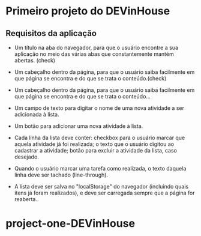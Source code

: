 # Primeiro projeto do DEVinHouse

## Requisitos da aplicação
* Um título na aba do navegador, para que o usuário encontre a sua aplicação no meio das várias abas que constantemente mantém abertas. (check)
* Um cabeçalho dentro da página, para que o usuário saiba facilmente em que página se encontra e do que se trata o conteúdo.(check)
* Um cabeçalho dentro da página, para que o usuário saiba facilmente em que página se encontra e do que se trata o conteúdo...

* Um campo de texto para digitar o nome de uma nova atividade a ser adicionada à lista.
* Um botão para adicionar uma nova atividade à lista.
* Cada linha da lista deve conter: checkbox para o usuário marcar que aquela atividade já foi realizada; o texto que o usuário digitou ao cadastrar a atividade; botão para excluir a atividade da lista, caso desejado.
* Quando o usuário marcar uma tarefa como realizada, o texto daquela linha deve ser tachado (line-through).
* A lista deve ser salva no "localStorage" do navegador (incluindo quais itens já foram realizados), e deve ser carregada sempre que a página for reaberta..



# project-one-DEVinHouse
